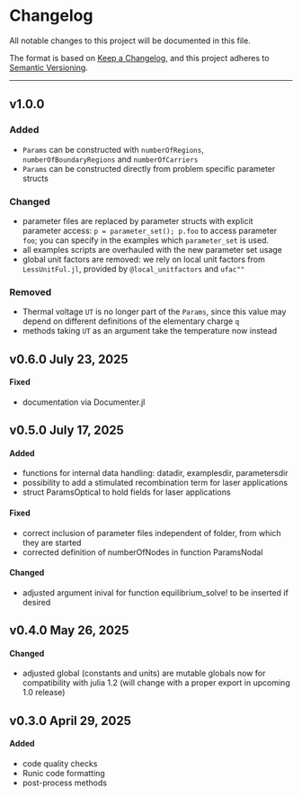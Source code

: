 # Changelog


All notable changes to this project will be documented in this file.

The format is based on [Keep a Changelog](https://keepachangelog.com/en/1.1.0/),
and this project adheres to [Semantic Versioning](https://semver.org/spec/v2.0.0.html).

-----------------------------------------------------------------------------------------------
## v1.0.0

### Added
  - `Params` can be constructed with `numberOfRegions`, `numberOfBoundaryRegions` and `numberOfCarriers`
  - `Params` can be constructed directly from problem specific parameter structs

### Changed
  - parameter files are replaced by parameter structs with explicit parameter access: `p = parameter_set(); p.foo` to access parameter `foo`;
    you can specify in the examples which `parameter_set` is used.
  - all examples scripts are overhauled with the new parameter set usage
  - global unit factors are removed: we rely on local unit factors from `LessUnitFul.jl`, provided by `@local_unitfactors` and `ufac""`

### Removed
  - Thermal voltage `UT` is no longer part of the `Params`, since this value may depend on different definitions of the elementary charge `q`
  - methods taking `UT` as an argument take the temperature now instead

## v0.6.0 July 23, 2025

#### Fixed
  - documentation via Documenter.jl

## v0.5.0 July 17, 2025

#### Added
  - functions for internal data handling: datadir, examplesdir, parametersdir
  - possibility to add a stimulated recombination term for laser applications
  - struct ParamsOptical to hold fields for laser applications
#### Fixed
  - correct inclusion of parameter files independent of folder, from which they are started
  - corrected definition of numberOfNodes in function ParamsNodal
#### Changed
  - adjusted argument inival for function equilibrium_solve! to be inserted if desired

## v0.4.0 May 26, 2025

#### Changed
  - adjusted global (constants and units) are mutable globals now for compatibility with julia 1.2 (will change with a proper export in upcoming 1.0 release)


## v0.3.0 April 29, 2025

#### Added
  - code quality checks
  - Runic code formatting
  - post-process methods
